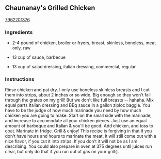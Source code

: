 ## Chaunanay's Grilled Chicken

[796220f376](http://www.food.com/recipe/chaunanays-grilled-chicken-325080)

### Ingredients

 - 2-4 pound of chicken, broiler or fryers, breast, skinless, boneless, meat only, raw

 - 13 cup of sauce, barbecue

 - 13 cup of salad dressing, italian dressing, commercial, regular

### Instructions

Rinse chicken and pat dry. I only use boneless skinless breasts and I cut them into strips, about 2 inches or so wide. Big enough so they won't fall through the grates on my grill! But we don't like full breasts -- hahaha. Mix equal parts Italian dressing and BBq sauce in a gallon ziploc baggie. You have to be the judge of how much marinade you need by how much chicken you are going to make. Start on the small side with the marinade, and increase to accomodate all your chicken pieces. Just use an equal amount of barbeque and Italian & you'll be good. Add chicken, and toss to coat. Marinate in fridge. Grill & enjoy! This recipe is forgiving in that if you don't have hours and hours to marinate the meat, it will still come out with a nice flavor, if you cut it into strips. If you don't it will not be as I am describing. You could also prepare in oven at 375 degrees until juices run clear, but only do that if you run out of gas on your grill:).
